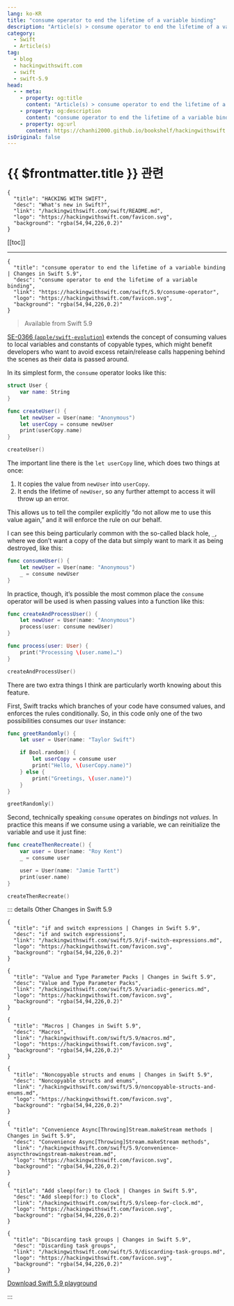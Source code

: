 ```yaml
---
lang: ko-KR
title: "consume operator to end the lifetime of a variable binding"
description: "Article(s) > consume operator to end the lifetime of a variable binding"
category:
  - Swift
  - Article(s)
tag: 
  - blog
  - hackingwithswift.com
  - swift
  - swift-5.9
head:
  - - meta:
    - property: og:title
      content: "Article(s) > consume operator to end the lifetime of a variable binding"
    - property: og:description
      content: "consume operator to end the lifetime of a variable binding"
    - property: og:url
      content: https://chanhi2000.github.io/bookshelf/hackingwithswift.com/swift/5.9/consume-operator.html
isOriginal: false
---
```


# {{ $frontmatter.title }} 관련

```component VPCard
{
  "title": "HACKING WITH SWIFT",
  "desc": "What's new in Swift?",
  "link": "/hackingwithswift.com/swift/README.md",
  "logo": "https://hackingwithswift.com/favicon.svg",
  "background": "rgba(54,94,226,0.2)"
}
```

[[toc]]

---

```component VPCard
{
  "title": "consume operator to end the lifetime of a variable binding | Changes in Swift 5.9",
  "desc": "consume operator to end the lifetime of a variable binding",
  "link": "https://hackingwithswift.com/swift/5.9/consume-operator", 
  "logo": "https://hackingwithswift.com/favicon.svg",
  "background": "rgba(54,94,226,0.2)"
}
```

> Available from Swift 5.9

[SE-0366 (<FontIcon icon="iconfont icon-github"/>`apple/swift-evolution`)](https://github.com/apple/swift-evolution/blob/main/proposals/0366-move-function.md) extends the concept of consuming values to local variables and constants of copyable types, which might benefit developers who want to avoid excess retain/release calls happening behind the scenes as their data is passed around.

In its simplest form, the `consume` operator looks like this:

```swift
struct User {
    var name: String
}

func createUser() {
    let newUser = User(name: "Anonymous")
    let userCopy = consume newUser
    print(userCopy.name)
}

createUser()
```

The important line there is the `let userCopy` line, which does two things at once:

1. It copies the value from `newUser` into `userCopy`.
2. It ends the lifetime of `newUser`, so any further attempt to access it will throw up an error.

This allows us to tell the compiler explicitly “do not allow me to use this value again,” and it will enforce the rule on our behalf.

I can see this being particularly common with the so-called black hole, `_`, where we don’t want a copy of the data but simply want to mark it as being destroyed, like this:

```swift
func consumeUser() {
    let newUser = User(name: "Anonymous")
    _ = consume newUser
}
```

In practice, though, it’s possible the most common place the `consume` operator will be used is when passing values into a function like this:

```swift
func createAndProcessUser() {
    let newUser = User(name: "Anonymous")
    process(user: consume newUser)
}

func process(user: User) {
    print("Processing \(user.name)…")
}

createAndProcessUser()
```

There are two extra things I think are particularly worth knowing about this feature.

First, Swift tracks which branches of your code have consumed values, and enforces the rules conditionally. So, in this code only one of the two possibilities consumes our `User` instance:

```swift
func greetRandomly() {
    let user = User(name: "Taylor Swift")

    if Bool.random() {
        let userCopy = consume user
        print("Hello, \(userCopy.name)")
    } else {
        print("Greetings, \(user.name)")
    }
}

greetRandomly()
```

Second, technically speaking `consume` operates on *bindings* not *values*. In practice this means if we consume using a variable, we can reinitialize the variable and use it just fine:

```swift
func createThenRecreate() {
    var user = User(name: "Roy Kent")
    _ = consume user

    user = User(name: "Jamie Tartt")
    print(user.name)
}

createThenRecreate()
```

::: details Other Changes in Swift 5.9

```component VPCard
{
  "title": "if and switch expressions | Changes in Swift 5.9",
  "desc": "if and switch expressions",
  "link": "/hackingwithswift.com/swift/5.9/if-switch-expressions.md",
  "logo": "https://hackingwithswift.com/favicon.svg",
  "background": "rgba(54,94,226,0.2)"
}
```

```component VPCard
{
  "title": "Value and Type Parameter Packs | Changes in Swift 5.9",
  "desc": "Value and Type Parameter Packs",
  "link": "/hackingwithswift.com/swift/5.9/variadic-generics.md",
  "logo": "https://hackingwithswift.com/favicon.svg",
  "background": "rgba(54,94,226,0.2)"
}
```

```component VPCard
{
  "title": "Macros | Changes in Swift 5.9",
  "desc": "Macros",
  "link": "/hackingwithswift.com/swift/5.9/macros.md",
  "logo": "https://hackingwithswift.com/favicon.svg",
  "background": "rgba(54,94,226,0.2)"
}
```

```component VPCard
{
  "title": "Noncopyable structs and enums | Changes in Swift 5.9",
  "desc": "Noncopyable structs and enums",
  "link": "/hackingwithswift.com/swift/5.9/noncopyable-structs-and-enums.md",
  "logo": "https://hackingwithswift.com/favicon.svg",
  "background": "rgba(54,94,226,0.2)"
}
```
<!-- 
```component VPCard
{
  "title": "consume operator to end the lifetime of a variable binding | Changes in Swift 5.9",
  "desc": "consume operator to end the lifetime of a variable binding",
  "link": "/hackingwithswift.com/swift/5.9/consume-operator.md",
  "logo": "https://hackingwithswift.com/favicon.svg",
  "background": "rgba(54,94,226,0.2)"
}
```
-->
```component VPCard
{
  "title": "Convenience Async[Throwing]Stream.makeStream methods | Changes in Swift 5.9",
  "desc": "Convenience Async[Throwing]Stream.makeStream methods",
  "link": "/hackingwithswift.com/swift/5.9/convenience-asyncthrowingstream-makestream.md",
  "logo": "https://hackingwithswift.com/favicon.svg",
  "background": "rgba(54,94,226,0.2)"
}
```

```component VPCard
{
  "title": "Add sleep(for:) to Clock | Changes in Swift 5.9",
  "desc": "Add sleep(for:) to Clock",
  "link": "/hackingwithswift.com/swift/5.9/sleep-for-clock.md",
  "logo": "https://hackingwithswift.com/favicon.svg",
  "background": "rgba(54,94,226,0.2)"
}
```

```component VPCard
{
  "title": "Discarding task groups | Changes in Swift 5.9",
  "desc": "Discarding task groups",
  "link": "/hackingwithswift.com/swift/5.9/discarding-task-groups.md",
  "logo": "https://hackingwithswift.com/favicon.svg",
  "background": "rgba(54,94,226,0.2)"
}
```

[<FontIcon icon="fas fa-file-zipper"/>Download Swift 5.9 playground](https://hackingwithswift.com/files/playgrounds/swift/playground-5-8-to-5-9.playground.zip)

:::

